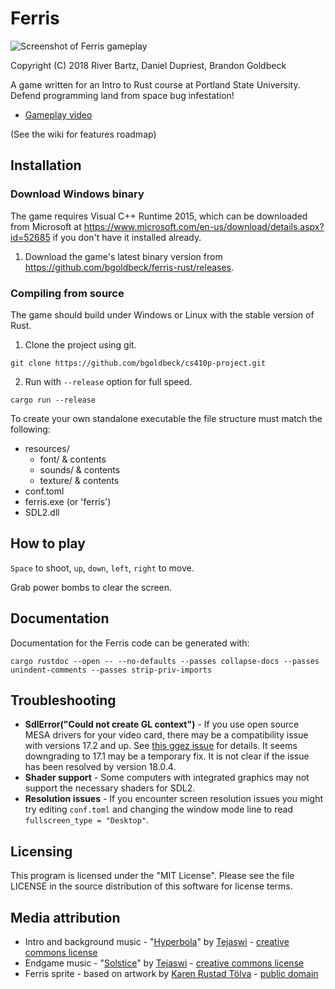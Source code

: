# Ferris

![Screenshot of Ferris gameplay](https://github.com/danieldupriest/ferris-rust/blob/master/assets/texture/ferris_screenshot.png)

Copyright (C) 2018 River Bartz, Daniel Dupriest, Brandon Goldbeck

A game written for an Intro to Rust course at Portland State University. Defend programming land from space bug infestation!

* [Gameplay video](https://www.youtube.com/watch?v=FhoBKgp3kE0)

(See the wiki for features roadmap)

## Installation

### Download Windows binary

The game requires Visual C++ Runtime 2015, which can be downloaded from Microsoft at https://www.microsoft.com/en-us/download/details.aspx?id=52685 if you don't have it installed already.

1. Download the game's latest binary version from https://github.com/bgoldbeck/ferris-rust/releases.

### Compiling from source

The game should build under Windows or Linux with the stable version of Rust.

1. Clone the project using git.

`git clone https://github.com/bgoldbeck/cs410p-project.git`

2. Run with `--release` option for full speed.

`cargo run --release`

To create your own standalone executable the file structure must match the following:

- resources/
  - font/ & contents
  - sounds/ & contents
  - texture/ & contents
- conf.toml
- ferris.exe (or 'ferris')
- SDL2.dll

## How to play

`Space` to shoot, `up`, `down`, `left`, `right` to move.

Grab power bombs to clear the screen.

## Documentation

Documentation for the Ferris code can be generated with:

`cargo rustdoc --open -- --no-defaults --passes collapse-docs --passes unindent-comments --passes strip-priv-imports`

## Troubleshooting

* **SdlError("Could not create GL context")** - If you use open source MESA drivers for your video card, there may be a compatibility issue with versions 17.2 and up. See [this ggez issue](https://github.com/ggez/ggez/issues/194) for details. It seems downgrading to 17.1 may be a temporary fix. It is not clear if the issue has been resolved by version 18.0.4.
* **Shader support** - Some computers with integrated graphics may not support the necessary shaders for SDL2.
* **Resolution issues** - If you encounter screen resolution issues you might try editing `conf.toml` and changing the window mode line to read `fullscreen_type = "Desktop"`.

## Licensing

This program is licensed under the "MIT License". Please see the file LICENSE in the source distribution of this software for license terms.

## Media attribution

* Intro and background music - "[Hyperbola](http://sampleswap.org/mp3/song.php?id=432)" by [Tejaswi](http://sampleswap.org/artist/TranceAddict) - [creative commons license](https://creativecommons.org/licenses/by-sa/3.0/)
* Endgame music - "[Solstice](http://sampleswap.org/mp3/song.php?id=1417)" by [Tejaswi](http://sampleswap.org/artist/TranceAddict) - [creative commons license](https://creativecommons.org/licenses/by-sa/3.0/)
* Ferris sprite - based on artwork by [Karen Rustad Tölva](http://rustacean.net) - [public domain](https://creativecommons.org/publicdomain/zero/1.0/)
